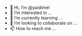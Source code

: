 - 👋 Hi, I’m @yaidimel
- 👀 I’m interested in ...
- 🌱 I’m currently learning ...
- 💞️ I’m looking to collaborate on ...
- 📫 How to reach me ...

<!---
yaidimel/yaidimel is a ✨ special ✨ repository because its `README.md` (this file) appears on your GitHub profile.
You can click the Preview link to take a look at your changes.
--->
